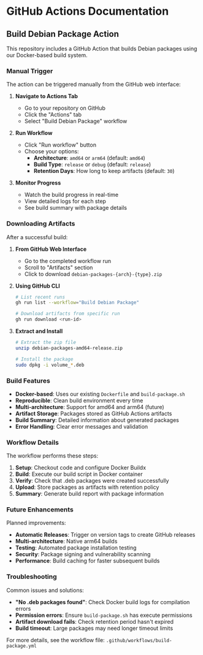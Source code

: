 # GitHub Actions Documentation

## Build Debian Package Action

This repository includes a GitHub Action that builds Debian packages using our Docker-based build system.

### Manual Trigger

The action can be triggered manually from the GitHub web interface:

1. **Navigate to Actions Tab**
   - Go to your repository on GitHub
   - Click the "Actions" tab
   - Select "Build Debian Package" workflow

2. **Run Workflow**
   - Click "Run workflow" button
   - Choose your options:
     - **Architecture**: `amd64` or `arm64` (default: `amd64`)
     - **Build Type**: `release` or `debug` (default: `release`) 
     - **Retention Days**: How long to keep artifacts (default: `30`)

3. **Monitor Progress**
   - Watch the build progress in real-time
   - View detailed logs for each step
   - See build summary with package details

### Downloading Artifacts

After a successful build:

1. **From GitHub Web Interface**
   - Go to the completed workflow run
   - Scroll to "Artifacts" section
   - Click to download `debian-packages-{arch}-{type}.zip`

2. **Using GitHub CLI**
   ```bash
   # List recent runs
   gh run list --workflow="Build Debian Package"
   
   # Download artifacts from specific run
   gh run download <run-id>
   ```

3. **Extract and Install**
   ```bash
   # Extract the zip file
   unzip debian-packages-amd64-release.zip
   
   # Install the package
   sudo dpkg -i volume_*.deb
   ```

### Build Features

- **Docker-based**: Uses our existing `Dockerfile` and `build-package.sh`
- **Reproducible**: Clean build environment every time
- **Multi-architecture**: Support for amd64 and arm64 (future)
- **Artifact Storage**: Packages stored as GitHub Actions artifacts
- **Build Summary**: Detailed information about generated packages
- **Error Handling**: Clear error messages and validation

### Workflow Details

The workflow performs these steps:

1. **Setup**: Checkout code and configure Docker Buildx
2. **Build**: Execute our build script in Docker container
3. **Verify**: Check that .deb packages were created successfully
4. **Upload**: Store packages as artifacts with retention policy
5. **Summary**: Generate build report with package information

### Future Enhancements

Planned improvements:

- **Automatic Releases**: Trigger on version tags to create GitHub releases
- **Multi-architecture**: Native arm64 builds
- **Testing**: Automated package installation testing
- **Security**: Package signing and vulnerability scanning
- **Performance**: Build caching for faster subsequent builds

### Troubleshooting

Common issues and solutions:

- **"No .deb packages found"**: Check Docker build logs for compilation errors
- **Permission errors**: Ensure `build-package.sh` has execute permissions
- **Artifact download fails**: Check retention period hasn't expired
- **Build timeout**: Large packages may need longer timeout limits

For more details, see the workflow file: `.github/workflows/build-package.yml`